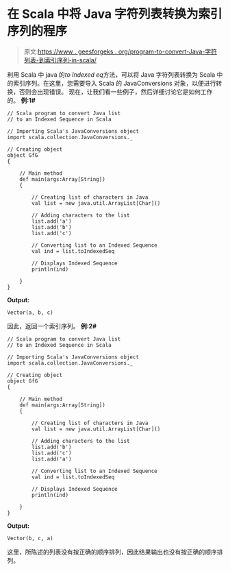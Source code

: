 # 在 Scala 中将 Java 字符列表转换为索引序列的程序

> 原文:[https://www . geesforgeks . org/program-to-convert-Java-字符列表-到索引序列-in-scala/](https://www.geeksforgeeks.org/program-to-convert-java-list-of-characters-to-an-indexed-sequence-in-scala/)

利用 Scala 中 java 的*to Indexed eq*方法，可以将 Java 字符列表转换为 Scala 中的索引序列。在这里，您需要导入 Scala 的 JavaConversions 对象，以便进行转换，否则会出现错误。
现在，让我们看一些例子，然后详细讨论它是如何工作的。
**例:1#**

```
// Scala program to convert Java list 
// to an Indexed Sequence in Scala

// Importing Scala's JavaConversions object
import scala.collection.JavaConversions._

// Creating object
object GfG
{ 

    // Main method
    def main(args:Array[String])
    {

        // Creating list of characters in Java
        val list = new java.util.ArrayList[Char]()

        // Adding characters to the list
        list.add('a')
        list.add('b')
        list.add('c')

        // Converting list to an Indexed Sequence 
        val ind = list.toIndexedSeq

        // Displays Indexed Sequence
        println(ind)

    }
}
```

**Output:**

```
Vector(a, b, c)

```

因此，返回一个索引序列。
**例:2#**

```
// Scala program to convert Java list 
// to an Indexed Sequence in Scala

// Importing Scala's JavaConversions object
import scala.collection.JavaConversions._

// Creating object
object GfG
{ 

    // Main method
    def main(args:Array[String])
    {

        // Creating list of characters in Java
        val list = new java.util.ArrayList[Char]()

        // Adding characters to the list
        list.add('b')
        list.add('c')
        list.add('a')

        // Converting list to an Indexed Sequence 
        val ind = list.toIndexedSeq

        // Displays Indexed Sequence
        println(ind)

    }
}
```

**Output:**

```
Vector(b, c, a)

```

这里，所陈述的列表没有按正确的顺序排列，因此结果输出也没有按正确的顺序排列。